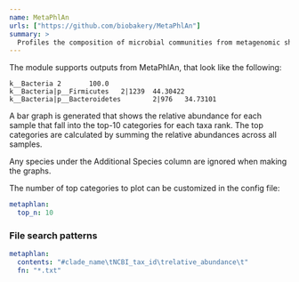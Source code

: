 ```yaml
---
name: MetaPhlAn
urls: ["https://github.com/biobakery/MetaPhlAn"]
summary: >
  Profiles the composition of microbial communities from metagenomic shotgun sequencing data
---
```


<!--
~~~~~ DO NOT EDIT ~~~~~
This file is autogenerated from the MultiQC module python docstring.
Do not edit the markdown, it will be overwritten.

File path for the source of this content: multiqc/modules/metaphlan/metaphlan.py
~~~~~~~~~~~~~~~~~~~~~~~
-->

The module supports outputs from MetaPhlAn, that look like the following:

```tsv
k__Bacteria 2       100.0
k__Bacteria|p__Firmicutes   2|1239  44.30422
k__Bacteria|p__Bacteroidetes        2|976   34.73101
```

A bar graph is generated that shows the relative abundance for each sample that
fall into the top-10 categories for each taxa rank. The top categories are calculated
by summing the relative abundances across all samples.

Any species under the Additional Species column are ignored when making the graphs.

The number of top categories to plot can be customized in the config file:

```yaml
metaphlan:
  top_n: 10
```

### File search patterns

```yaml
metaphlan:
  contents: "#clade_name\tNCBI_tax_id\trelative_abundance\t"
  fn: "*.txt"
```
